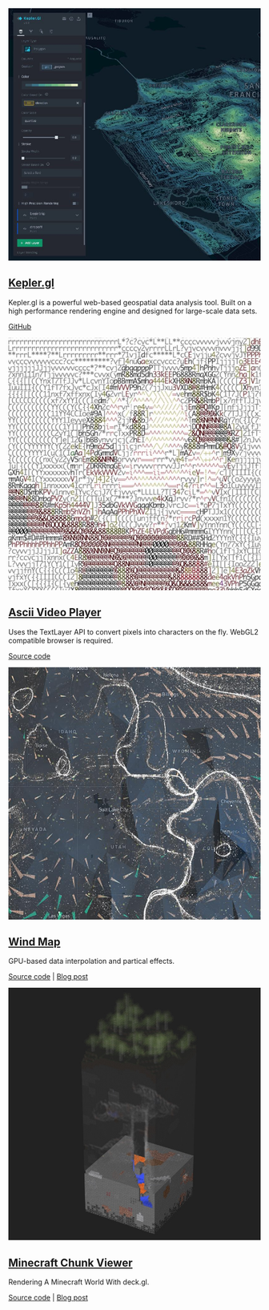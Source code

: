 <div>
  <div class="thumb">
    <div class="bg-black" data-title="Kepler.gl" >
      <a href="https://uber.github.io/kepler.gl/">
        <img src="images/showcase-kepler-gl.jpg" />
      </a>
    </div>
  </div>
  <div class="thumb-desc">
    <div>
      <a href="https://uber.github.io/kepler.gl/"><h2>Kepler.gl</h2></a>
      <p>Kepler.gl is a powerful web-based geospatial data analysis tool. Built on a high performance rendering engine and designed for large-scale data sets.</p>
      <p class="credit"><a href="">GitHub</a><p>
    </div>
  </div>

  <div class="thumb">
    <div data-title="Ascii Video Player">
      <a href="https://uber.github.io/deck.gl/showcases/ascii">
        <img src="images/showcase-ascii.jpg" />
      </a>
    </div>
  </div>
  <div class="thumb-desc">
    <div>
      <a href="https://uber.github.io/deck.gl/showcases/ascii"><h2>Ascii Video Player</h2></a>
      <p>Uses the TextLayer API to convert pixels into characters on the fly. WebGL2 compatible browser is required.</p>
      <p class="credit"><a href="https://github.com/uber/deck.gl/tree/6.0-release/showcases/ascii">Source code</a></p>
    </div>
  </div>

  <div class="thumb">
    <div class="bg-black" data-title="Wind Map">
      <a href="https://uber.github.io/deck.gl/showcases/wind">
        <img src="images/showcase-wind.jpg" />
      </a>
    </div>
  </div>
  <div class="thumb-desc">
    <div>
      <a href="https://uber.github.io/deck.gl/showcases/wind"><h2>Wind Map</h2></a>
      <p>GPU-based data interpolation and partical effects.</p>
      <p class="credit"><a href="https://github.com/uber/deck.gl/tree/6.0-release/showcases/wind">Source code</a> | <a href="https://medium.com/vis-gl/wind-map-a58575f87fe3">Blog post</a></p>
    </div>
  </div>

  <div class="thumb">
    <div class="bg-black" data-title="Minecraft Chunk Viewer">
      <a href="https://pessimistress.github.io/minecraft/">
        <img src="images/showcase-minecraft-viewer.jpg" />
      </a>
    </div>
  </div>
  <div class="thumb-desc">
    <div>
      <a href="https://pessimistress.github.io/minecraft/"><h2>Minecraft Chunk Viewer</h2></a>
      <p>Rendering A Minecraft World With deck.gl.</p>
      <p class="credit"><a href="https://github.com/Pessimistress/minecraft-chunk-viewer">Source code</a> | <a href="https://medium.com/vis-gl/rendering-a-minecraft-world-with-deck-gl-927b52c5c6db">Blog post</a></p>
    </div>
  </div>
</div>